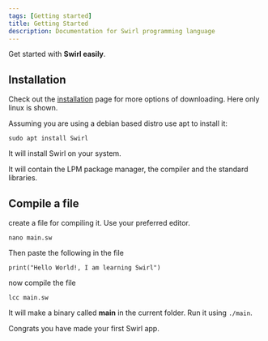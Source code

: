 ```yaml
---
tags: [Getting started]
title: Getting Started
description: Documentation for Swirl programming language
---
```


Get started with **Swirl easily**.

## Installation

Check out the [installation](installation) page for more options of downloading. Here only linux is shown.

Assuming you are using a debian based distro use apt to install it:

```shell
sudo apt install Swirl
```

It will install Swirl on your system.

It will contain the LPM package manager, the compiler and the standard libraries.

## Compile a file

create a file for compiling it. Use your preferred editor.

```shell
nano main.sw
```

Then paste the following in the file

```lc title="main.lc"
print("Hello World!, I am learning Swirl")
```

now compile the file

```shell
lcc main.sw
```

It will make a binary called **main** in the current folder. Run it using `./main`.

Congrats you have made your first Swirl app.
